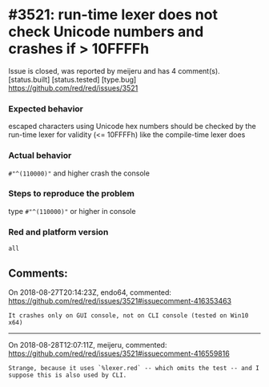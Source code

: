 
#3521: run-time lexer does not check Unicode numbers and crashes if > 10FFFFh
================================================================================
Issue is closed, was reported by meijeru and has 4 comment(s).
[status.built] [status.tested] [type.bug]
<https://github.com/red/red/issues/3521>

### Expected behavior
escaped characters using Unicode hex numbers should be checked by the run-time lexer for validity (<= 10FFFFh) like the  compile-time lexer does
### Actual behavior
`#"^(110000)"` and higher crash the console
### Steps to reproduce the problem
type `#"^(110000)"` or higher in console
### Red and platform version
```
all
```


Comments:
--------------------------------------------------------------------------------

On 2018-08-27T20:14:23Z, endo64, commented:
<https://github.com/red/red/issues/3521#issuecomment-416353463>

    It crashes only on GUI console, not on CLI console (tested on Win10 x64)

--------------------------------------------------------------------------------

On 2018-08-28T12:07:11Z, meijeru, commented:
<https://github.com/red/red/issues/3521#issuecomment-416559816>

    Strange, because it uses `%lexer.red` -- which omits the test -- and I suppose this is also used by CLI.

